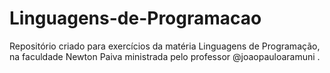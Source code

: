 # Linguagens-de-Programacao
Repositório criado para exercícios da matéria Linguagens de Programação, na faculdade Newton Paiva ministrada pelo professor @joaopauloaramuni .
